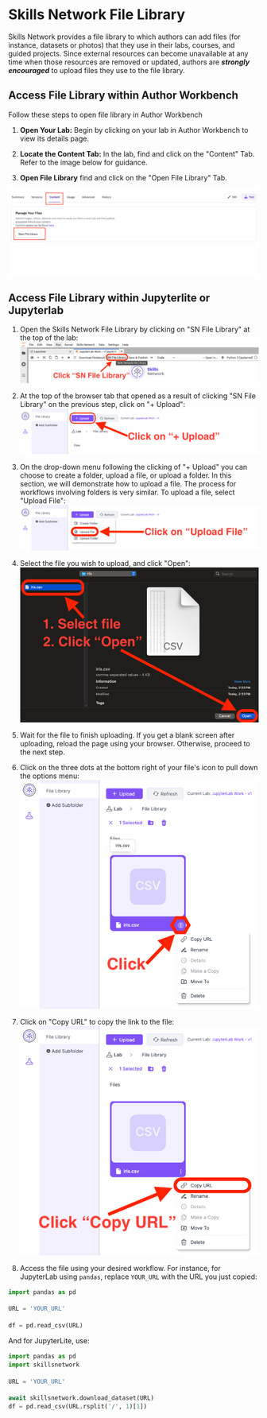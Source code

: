 # Skills Network File Library

Skills Network provides a file library to which authors can add files (for instance, datasets or photos) that they use in their labs, courses, and guided projects. Since external resources can become unavailable at any time when those resources are removed or updated, authors are ***strongly encouraged*** to upload files they use to the file library.

## Access File Library within Author Workbench

Follow these steps to open file library in Author Workbench

1. **Open Your Lab:** Begin by clicking on your lab in Author Workbench to view its details page.

2. **Locate the Content Tab:** In the lab, find and click on the "Content" Tab. Refer to the image below for guidance.

3. **Open File Library** find and click on the "Open File Library" Tab.

![find File Library](/img/labs/find_filelib.png)

## Access File Library within Jupyterlite or Jupyterlab

1. Open the Skills Network File Library by clicking on "SN File Library" at the top of the lab:
![An image that shows the location of the Skills Network File Library at the top of an open JupyterLab notebook](/img/labs/jupyterlab-file-library.png)

2. At the top of the browser tab that opened as a result of clicking "SN File Library" on the previous step, click on "+ Upload":
![An image that shows the location of the Upload button at the top of the newly opened browser tab](/img/labs/file-library-upload.png)

3. On the drop-down menu following the clicking of "+ Upload" you can choose to create a folder, upload a file, or upload a folder. In this section, we will demonstrate how to upload a file. The process for workflows involving folders is very similar. To upload a file, select "Upload File":
![An image that shows the location of the Upload File button following the clicking of Upload](/img/labs/file-library-upload-file.png)

4. Select the file you wish to upload, and click "Open":
![An image that indicates how to select the file and click Open to upload](/img/labs/file-library-select-file.png)

5. Wait for the file to finish uploading. If you get a blank screen after uploading, reload the page using your browser. Otherwise, proceed to the next step.

6. Click on the three dots at the bottom right of your file's icon to pull down the options menu:
![An image that the location of the pulldown menu for a file. The pulldown menu is in the bottom right corner of the file icon and is represented by 3 dots stacked vertically on top of each other](/img/labs/file-library-file-pulldown-menu-button.png)

7. Click on "Copy URL" to copy the link to the file:
![An image that instructs authors to click on "Copy URL"](/img/labs/file-library-copy-url.png)

8. Access the file using your desired workflow. For instance, for JupyterLab using `pandas`, replace `YOUR_URL` with the URL you just copied:
```python
import pandas as pd

URL = 'YOUR_URL'

df = pd.read_csv(URL)
```

And for JupyterLite, use:
```python
import pandas as pd
import skillsnetwork

URL = 'YOUR_URL'

await skillsnetwork.download_dataset(URL)
df = pd.read_csv(URL.rsplit('/', 1)[1])
```
